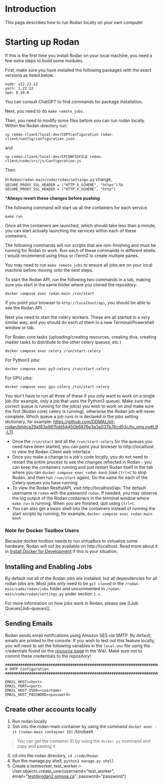 # Introduction 

This page describes how to run Rodan locally on your own computer

# Starting up Rodan

If this is the first time you install Rodan on your local machine, you need a few extra steps to build some modules.

First, make sure you have installed the following packages with the exact versions as listed below.

```
node: v12.22.12
yarn: 1.22.22
npm: 8.10.0
```
You can consult ChatGPT to find commands for package installation.

Next, you need to do `make remote_jobs`.

Then, you need to modify some files before you can run rodan locally. 
Within the Rodan directory run: 

```shell
cp rodan-client/local-dev/COPYconfiguration rodan-client/config/configuration.json
```

and 

```shell
cp rodan-client/local-dev/CPCONFIGFILE rodan-client/code/src/js/Configuration.js
```

Then

In `Rodan/rodan-main/code/rodan/settings.py` change, `SECURE_PROXY_SSL_HEADER = ("HTTP_X_SCHEME", "https")` to `SECURE_PROXY_SSL_HEADER = ("HTTP_X_SCHEME", "http")`

***Always revert these changes before pushing**

The following command will start up all the containers for each service.

```shell
make run
```

Once all the containers are launched, which should take less than a minute, you can start actually launching the services within each of these containers.

The following commands will run scripts that are non-finishing and must be running for Rodan to work. Run each of these commands in different shells. I would recommend using tmux or iTerm2 to create multiple panes. 

You may need to run `make remote_jobs` to ensure all jobs are on your local machine before moving onto the next steps.

To start the Rodan API, run the following two commands in a tab, making sure you start in the same folder where you cloned the repository:

```shell
docker compose exec rodan-main /run/start
```

If you point your browser to `http://localhost/api`, you should be able to see the Rodan API.

Next you need to start the celery workers. These are all started in a very similar way, and you should do each of them in a new Terminal/Powershell window or tab.

For Rodan core tasks (uploading/creating resources, creating diva, creating master tasks to distribute to the other celery queues, etc.)
```shell
docker compose exec celery /run/start-celery
```

For Python3 jobs:
```shell
docker compose exec py3-celery /run/start-celery
```

For GPU jobs:
```shell
docker compose exec gpu-celery /run/start-celery
```

You don't have to run all three of these if you only want to work on a single job (for example, only a job that uses the Python3 queue). Make sure the correct queue is running for the job(s) you wish to work on _and_ make sure the first (Rodan core) celery is running), otherwise the Rodan job will never complete. Which queue a job runs in is declared in the jobs setting dictionary, for example: https://github.com/DDMAL/pil-rodan/blob/a29a183a9815dd54450b6876e3a3a037b76cd93c/to_png.py#L9-L11.

- Once the `/run/start` and all the `/run/start-celery` for the queues you need have been started, you can point your browser to http://localhost to view the Rodan-Client web interface. 
- Once you make a change to a job's code locally, you do not need to restart the entire process to see the changes reflected in Rodan - you can keep the containers running and just restart Rodan itself in the tab where you ran `docker compose exec rodan bash` (use `Ctrl+C` to stop Rodan, and then run `/run/start` again). Do the same for each of the Celery queues you have running.
- To view the Rodan RestfulAPI, visit http://localhost/api. The default username is `rodan` with the password `rodan`. If needed, you may observe the log output of the Rodan containers in the terminal window where `make run` is running. When you are finished, quit using `Ctrl+C`.
- You can also get a basic shell into the containers instead of running the start scripts by running, for example, `docker compose exec rodan-main bash` 


### Note for Docker Toolbox Users

Because docker toolbox needs to run virtualbox to virtualize some hardware, Rodan will not be available on http://localhost. Read more about it in [Install Docker for Development](https://github.com/DDMAL/rodan-docker/wiki/Install-Docker-for-Development) if this is your situation.

## Installing and Enabling Jobs

By default not all of the Rodan jobs are installed, but all dependencies for all rodan jobs are. Most jobs only need to be `git clone`d in the `/rodan-main/code/rodan/jobs` folder and uncommented in `/rodan-main/code/rodan/settings.py` under section `1.c`.

For more information on how jobs work in Rodan, please see [[Job Queues|Job-queues]].

## Sending Emails

Rodan sends email notifications using Amazon SES via SMTP. By default, emails are printed to the console. If you wish to test out this feature locally, you will need to set the following variables in the `local.env` file using the credentials found on the [resource page](https://wiki.internal.simssa.ca/wiki/Resources#AWS_Email) in the Wiki. Make sure not to commit these credentials to the repository!

```
###############################################################################
# SMTP Configuration
###############################################################################

EMAIL_HOST=<host>
EMAIL_PORT=<port>
EMAIL_HOST_USER=<username>
EMAIL_HOST_PASSWORD=<password>
```

## Create other accounts locally

1. Run rodan locally
2. Ssh into the rodan-main container by using the command `docker exec -it [rodan-main container ID]` /bin/bash 
> You can get the container ID by using the `docker ps` command and copy and pasting it 
3. cd into the rodan directory, `cd /code/Rodan`
4. Run the manage.py shell, `python3 manage.py shell`
3. Create a testworker, test_worker = User.objects.create_user(username="test_worker", email="test@rodan2.simssa.ca", password="password") 